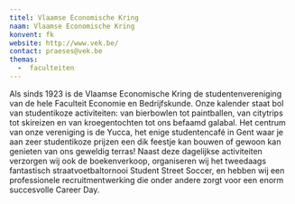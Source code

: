 ```yaml
---
titel: Vlaamse Economische Kring
naam: Vlaamse Economische Kring
konvent: fk
website: http://www.vek.be/
contact: praeses@vek.be
themas:
  -  faculteiten
---
```

Als sinds 1923 is de Vlaamse Economische Kring de studentenvereniging van de hele Faculteit Economie en Bedrijfskunde. Onze kalender staat bol van studentikoze activiteiten: van bierbowlen tot paintballen, van citytrips tot skireizen en van kroegentochten tot ons befaamd galabal.
Het centrum van onze vereniging is de Yucca, het enige studentencafé in Gent waar je aan zeer studentikoze prijzen een dik feestje kan bouwen of gewoon kan genieten van ons geweldig terras!
Naast deze dagelijkse activiteiten verzorgen wij ook de boekenverkoop, organiseren wij het tweedaags fantastisch straatvoetbaltornooi Student Street Soccer, en hebben wij een professionele recruitmentwerking die onder andere zorgt voor een enorm succesvolle Career Day.
